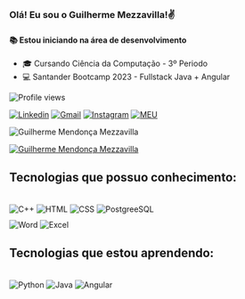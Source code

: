 ### Olá! Eu sou o Guilherme Mezzavilla!✌️
#### 📚 Estou iniciando na área de desenvolvimento
- 🎓 Cursando Ciência da Computação - 3º Periodo
- 💻 Santander Bootcamp 2023 - Fullstack Java + Angular

<p align="left"> <img src="https://komarev.com/ghpvc/?username=GuilhermeMezza&color=yellow" alt="Profile views"></p>

[![Linkedin](https://img.shields.io/badge/LinkedIn-0077B5?style=for-the-badge&logo=linkedin&logoColor=white)](https://www.linkedin.com/in/guilherme-mezzavilla-3255b0212/)
[![Gmail](https://img.shields.io/badge/Gmail-D14836?style=for-the-badge&logo=gmail&logoColor=white)](guimezza21@gmail.com)
[![Instagram](https://img.shields.io/badge/Instagram-E4405F?style=for-the-badge&logo=instagram&logoColor=white)](https://instagram.com/guilherme_mezzavilla?igshid=MzNlNGNkZWQ4Mg==)
[![MEU](https://img.shields.io/badge/MEU_PERFIL_NA_DIO-000?style=for-the-badge&)](https://www.dio.me/users/guimezza21)

![Guilherme Mendonça Mezzavilla](https://github-readme-stats-sigma-five.vercel.app/api?username=GuilhermeMezza&show_icons=true&theme=highcontrast)

[![Guilherme Mendonça Mezzavilla](https://github-readme-stats-sigma-five.vercel.app/api/top-langs/?username=GuilhermeMezza)](https://github.com/anuraghazra/github-readme-stats)

## Tecnologias que possuo conhecimento:

<div style="display: inline_block; margin-bottom: 10px"><br/>
    <img align="center" alt="C++" src="https://img.shields.io/badge/C%2B%2B-000?style=for-the-badge&logo=c%2B%2B&logoColor=00599C"/>
    <img align="center" alt="HTML" src="https://img.shields.io/badge/HTML5-000?style=for-the-badge&logo=html5"/>
    <img align="center" alt="CSS" src="https://img.shields.io/badge/CSS3-000?style=for-the-badge&logo=css3&logoColor=264CE4"/>
    <img align="center" alt="PostgreeSQL" src="https://img.shields.io/badge/PostgreSQL-000?style=for-the-badge&logo=postgresql&logoColor=white"/>
</div>
<div style="display: inline_block">
    <img align="center" alt="Word" src="https://img.shields.io/badge/Microsoft_Word-000?style=for-the-badge&logo=microsoft-word&logoColor=blue"/>
    <img align="center" alt="Excel" src="https://img.shields.io/badge/Microsoft_Excel-000?style=for-the-badge&logo=microsoft-excel&logoColor=green"/>
</div>

## Tecnologias que estou aprendendo:

<div style="display: inline_block"><br/>
    <img align="center" alt="Python" src="https://img.shields.io/badge/Python-000?style=for-the-badge&logo=python&logoColor=blue"/>
    <img align="center" alt="Java" src="https://img.shields.io/badge/Java-000?style=for-the-badge&logo=openjdk&logoColor=white"/>
    <img align="center" alt="Angular" src="https://img.shields.io/badge/Angular-000?style=for-the-badge&logo=angular&logoColor=DD0031"/>
</div>
